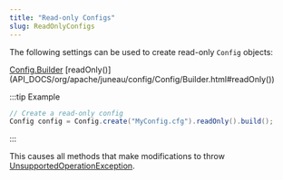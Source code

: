 ```yaml
---
title: "Read-only Configs"
slug: ReadOnlyConfigs
---
```


The following settings can be used to create read-only `Config` objects:

<tree>
<node-0><java-class><a href="/site/apidocs/org/apache/juneau/config/Config.Builder.html" target="_blank">Config.Builder</a></java-class></node-0>
<node-1><java-method>[readOnly()](API_DOCS/org/apache/juneau/config/Config/Builder.html#readOnly())</java-method></node-1>
</tree>

:::tip Example
```java
// Create a read-only config
Config config = Config.create("MyConfig.cfg").readOnly().build();
```
:::

This causes all methods that make modifications to throw <a href="https://docs.oracle.com/en/java/javase/17/docs/api/java.base/java/lang/UnsupportedOperationException.html" target="_blank">UnsupportedOperationException</a>.
